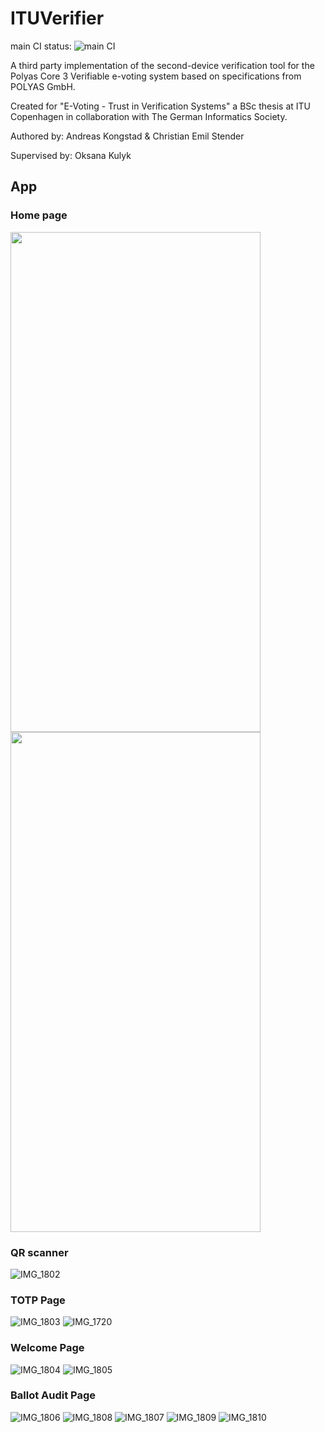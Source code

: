 # ITUVerifier
main CI status: ![main CI](https://github.com/akongstad/Mobile-Voting-Verifier/actions/workflows/flutter.yml/badge.svg?branch=main)

A third party implementation of the second-device verification tool for the Polyas Core 3 Verifiable e-voting system based on specifications from POLYAS GmbH. 

Created for "E-Voting - Trust in Verification Systems" a BSc thesis at ITU Copenhagen in collaboration with The German Informatics Society.

Authored by:
Andreas Kongstad & Christian Emil Stender

Supervised by:
Oksana Kulyk

## App
### Home page
<p float="left">
  <img src="https://user-images.githubusercontent.com/90042173/234815985-399bc141-6126-472e-9a59-be723314049c.PNG" width="400" height="800">
  <img src="https://user-images.githubusercontent.com/90042173/234816007-2ebae03b-ca5a-44e1-ad3c-94a89404e5d0.PNG" width="400" height="800">
</p>



### QR scanner
![IMG_1802](https://user-images.githubusercontent.com/90042173/234816152-401de28c-71d9-4b8f-8247-6c98f72d9246.PNG)

### TOTP Page
![IMG_1803](https://user-images.githubusercontent.com/90042173/234816214-503a56ef-19fb-4159-b938-12a3c5436c43.PNG)
![IMG_1720](https://user-images.githubusercontent.com/90042173/234816703-5f6d3dd9-2740-4b30-8c6e-d611a423908e.PNG)

### Welcome Page
![IMG_1804](https://user-images.githubusercontent.com/90042173/234817087-d79842e4-3897-41a0-b074-a1bd68c4db42.PNG)
![IMG_1805](https://user-images.githubusercontent.com/90042173/234817131-6d94cd9c-2eb9-4ab5-9c2e-186b86688488.PNG)

### Ballot Audit Page
![IMG_1806](https://user-images.githubusercontent.com/90042173/234817352-a4f0bf42-0dbd-4e94-988e-676a071d9036.PNG)
![IMG_1808](https://user-images.githubusercontent.com/90042173/234817380-f858407a-4198-4b8b-9b80-c9186fff680a.PNG)
![IMG_1807](https://user-images.githubusercontent.com/90042173/234817422-ed6e0d16-6d91-4cd2-84b6-a244e621376e.PNG)
![IMG_1809](https://user-images.githubusercontent.com/90042173/234817449-543bff27-cebb-4260-b003-2b8235dff007.PNG)
![IMG_1810](https://user-images.githubusercontent.com/90042173/234817467-dc8bc915-999e-4441-b901-70cedee8ec47.PNG)






